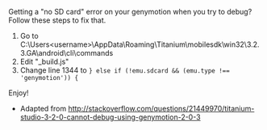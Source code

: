 Getting a "no SD card" error on your genymotion when you try to debug?
Follow these steps to fix that.

1. Go to C:\Users\<username>\AppData\Roaming\Titanium\mobilesdk\win32\3.2.3.GA\android\cli\commands
2. Edit "_build.js"
3. Change line 1344 to `} else if (!emu.sdcard && (emu.type !== 'genymotion')) {`

Enjoy!

* Adapted from http://stackoverflow.com/questions/21449970/titanium-studio-3-2-0-cannot-debug-using-genymotion-2-0-3